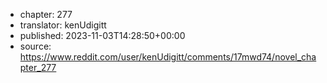 - chapter: 277
- translator: kenUdigitt
- published: 2023-11-03T14:28:50+00:00
- source: https://www.reddit.com/user/kenUdigitt/comments/17mwd74/novel_chapter_277
